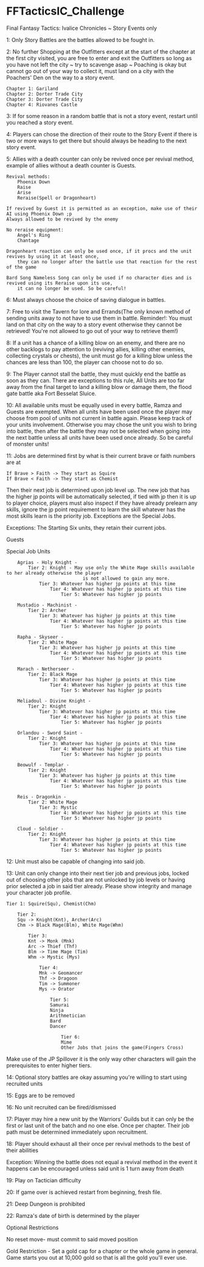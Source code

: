 # FFTacticsIC_Challenge

Final Fantasy Tactics: Ivalice Chronicles ~ Story Events only

1: Only Story Battles are the battles allowed to be fought in.

2: No further Shopping at the Outfitters except at the start of the chapter at the first city visited, you are free to enter and exit the Outfitters so long as you have not left the city ~ try to scavenge asap ~ Poaching is okay but cannot go out of your way to collect it, 
    must land on a city with the Poachers' Den on the way to a story event.

    Chapter 1: Gariland
    Chapter 2: Dorter Trade City
    Chapter 3: Dorter Trade City
    Chapter 4: Riovanes Castle


3: If for some reason in a random battle that is not a story event, restart until you reached a story event.

4: Players can chose the direction of their route to the Story Event if there is two or more ways to get there but should always be heading to the next story event.

5: Allies with a death counter can only be revived once per revival method, example of allies without a death counter is Guests.

    Revival methods:
        Phoenix Down
        Raise
        Arise
        Reraise(Spell or Dragonheart)

    If revived by Guest it is permitted as an exception, make use of their AI using Phoenix Down ;p
    Always allowed to be revived by the enemy

    No reraise equipment: 
        Angel's Ring
        Chantage

    Dragonheart reaction can only be used once, if it procs and the unit revives by using it at least once, 
        they can no longer after the battle use that reaction for the rest of the game

    Bard Song Nameless Song can only be used if no character dies and is revived using its Reraise upon its use, 
        it can no longer be used. So be careful!

6: Must always choose the choice of saving dialogue in battles.

7: Free to visit the Tavern for lore and Errands(The only known method of sending units away to not have to use them in battle. Reminder!: You must land on that city on the way to a story 
    event otherwise they cannot be retrieved! You're not allowed to go out of your way to retrieve them!)

8: If a unit has a chance of a killing blow on an enemy, and there are no other backlogs to pay attention to (reviving allies, killing other enemies, collecting crystals or chests), 
the unit must go for a killing blow unless the chances are less than 100, the player can choose not to do so.

9: The Player cannot stall the battle, they must quickly end the battle as soon as they can. There are exceptions to this rule, All Units are too far away from the final target to land a killing 
    blow or damage them, the flood gate battle aka Fort Besselat Sluice.

10: All available units must be equally used in every battle, Ramza and Guests are exempted. When all units have been used once the player may choose from pool of units not current in battle again. 
    Please keep track of your units involvement. Otherwise you may chose the unit you wish to bring into battle, then after the battle they may not be selected when going into the next battle unless 
    all units have been used once already. So be careful of monster units!

11: Jobs are determined first by what is their current brave or faith numbers are at

    If Brave > Faith -> They start as Squire
    If Brave < Faith -> They start as Chemist


Then their next job is determined upon job level up. The new job that has the higher jp points will be automatically selected, if tied with jp then it is up to player choice, players must also inspect if they have already prelearn any skills, ignore the jp point requirement to learn the skill whatever has the most skills learn is the priority job. Exceptions are the Special Jobs.

Exceptions: 
The Starting Six units, they retain their current jobs.

Guests

Special Job Units
    
        Agrias - Holy Knight - 
            Tier 2: Knight - May use only the White Mage skills available to her already otherwise the player 
                                is not allowed to gain any more.
                Tier 3: Whatever has higher jp points at this time
                    Tier 4: Whatever has higher jp points at this time
                        Tier 5: Whatever has higher jp points
                        
        Mustadio - Machinist -
            Tier 2: Archer
                Tier 3: Whatever has higher jp points at this time
                    Tier 4: Whatever has higher jp points at this time
                        Tier 5: Whatever has higher jp points
                        
        Rapha - Skyseer -
            Tier 2: White Mage
                Tier 3: Whatever has higher jp points at this time
                    Tier 4: Whatever has higher jp points at this time
                        Tier 5: Whatever has higher jp points
                        
        Marach - Netherseer -
            Tier 2: Black Mage
                Tier 3: Whatever has higher jp points at this time
                    Tier 4: Whatever has higher jp points at this time
                        Tier 5: Whatever has higher jp points
                        
        Meliadoul - Divine Knight -
            Tier 2: Knight
                Tier 3: Whatever has higher jp points at this time
                    Tier 4: Whatever has higher jp points at this time
                        Tier 5: Whatever has higher jp points
                        
        Orlandou - Sword Saint -
            Tier 2: Knight
                Tier 3: Whatever has higher jp points at this time
                    Tier 4: Whatever has higher jp points at this time
                        Tier 5: Whatever has higher jp points
                        
        Beowulf - Templar -
            Tier 2: Knight
                Tier 3: Whatever has higher jp points at this time
                    Tier 4: Whatever has higher jp points at this time
                        Tier 5: Whatever has higher jp points
                        
        Reis - Dragonkin -
            Tier 2: White Mage
                Tier 3: Mystic
                    Tier 4: Whatever has higher jp points at this time
                        Tier 5: Whatever has higher jp points
                        
        Cloud - Soldier -
            Tier 2: Knight
                Tier 3: Whatever has higher jp points at this time
                    Tier 4: Whatever has higher jp points at this time
                        Tier 5: Whatever has higher jp points

12: Unit must also be capable of changing into said job.

13: Unit can only change into their next tier job and previous jobs, locked out of choosing other jobs that are not unlocked by job levels or having prior selected a job in said tier already. Please show integrity and manage your character job profile.

    Tier 1: Squire(Squ), Chemist(Chm)

        Tier 2: 
        Squ -> Knight(Knt), Archer(Arc)
        Chm -> Black Mage(Blm), White Mage(Whm)
        
            Tier 3:
            Knt -> Monk (Mnk)
            Arc -> Thief (Thf)
            Blm -> Time Mage (Tim)
            Whm -> Mystic (Mys)
        
                Tier 4:
                Mnk -> Geomancer
                Thf -> Dragoon
                Tim -> Summoner
                Mys -> Orator
                
                    Tier 5:
                    Samurai
                    Ninja
                    Arithmetician
                    Bard
                    Dancer
                    
                        Tier 6:
                        Mime
                        Other Jobs that joins the game(Fingers Cross)

Make use of the JP Spillover it is the only way other characters will gain the prerequisites to enter higher tiers.

14: Optional story battles are okay assuming you're willing to start using recruited units

15: Eggs are to be removed

16: No unit recruited can be fired/dismissed

17: Player may hire a new unit by the Warriors' Guilds but it can only be the first or last unit of the batch and no one else. Once per chapter. Their job path must be determined immediately upon recruitment.

18: Player should exhaust all their once per revival methods to the best of their abilities 

Exception: Winning the battle does not equal a revival method in the event it happens can be encouraged unless said unit is 1 turn away from death

19: Play on Tactician difficulty 

20: If game over is achieved restart from beginning, fresh file.

21: Deep Dungeon is prohibited

22: Ramza's date of birth is determined by the player

Optional Restrictions 

No reset move- must commit to said moved position 

Gold Restriction - Set a gold cap for a chapter or the whole game in general. Game starts you out at 10,000 gold so that is all the gold you'll ever use.
